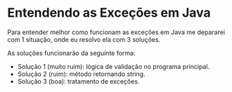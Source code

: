 # Entendendo as Exceções em Java
Para entender melhor como funcionam as exceções em Java me depararei com 1 situação, onde eu resolvo ela com 3 soluções.  
  
  As soluções funcionarão da seguinte forma:
 * Solução 1 (muito ruim): lógica de validação no programa principal.
 * Solução 2 (ruim): método retornando string.
 * Solução 3 (boa): tratamento de exceções.
